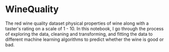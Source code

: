 # WineQuality

The red wine quality dataset physical properties of wine along with a taster's rating on a scale of 1 - 10. In this notebook, I go through the process of exploring the data, cleaning and transforming, and fitting the data to different machine learning algorithms to predict whether the wine is good or bad. 
